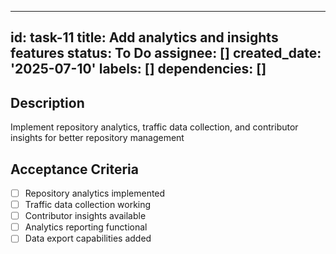______________________________________________________________________

## id: task-11 title: Add analytics and insights features status: To Do assignee: [] created_date: '2025-07-10' labels: [] dependencies: []

## Description

Implement repository analytics, traffic data collection, and contributor insights for better repository management

## Acceptance Criteria

- [ ] Repository analytics implemented
- [ ] Traffic data collection working
- [ ] Contributor insights available
- [ ] Analytics reporting functional
- [ ] Data export capabilities added
